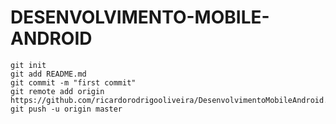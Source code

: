# DESENVOLVIMENTO-MOBILE-ANDROID

```
git init
git add README.md
git commit -m "first commit"
git remote add origin https://github.com/ricardorodrigooliveira/DesenvolvimentoMobileAndroid.git
git push -u origin master
```